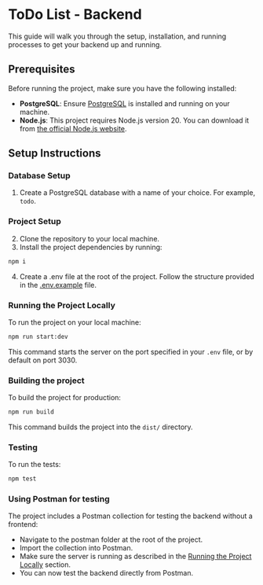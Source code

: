 # ToDo List - Backend

This guide will walk you through the setup, installation, and running processes to get your backend up and running.

## Prerequisites

Before running the project, make sure you have the following installed:

-   **PostgreSQL**: Ensure [PostgreSQL](https://www.postgresql.org/) is installed and running on your machine.
-   **Node.js**: This project requires Node.js version 20. You can download it from [the official Node.js website](https://nodejs.org/).

## Setup Instructions

### Database Setup

1. Create a PostgreSQL database with a name of your choice. For example, `todo`.

### Project Setup

2. Clone the repository to your local machine.
3. Install the project dependencies by running:

```bash
npm i
```

4. Create a .env file at the root of the project. Follow the structure provided in the [.env.example](.env.example) file.

### Running the Project Locally

To run the project on your local machine:

```bash
npm run start:dev
```

This command starts the server on the port specified in your `.env` file, or by default on port 3030.

### Building the project

To build the project for production:

```bash
npm run build
```

This command builds the project into the `dist/` directory.

### Testing

To run the tests:

```bash
npm test
```

### Using Postman for testing

The project includes a Postman collection for testing the backend without a frontend:

-   Navigate to the postman folder at the root of the project.
-   Import the collection into Postman.
-   Make sure the server is running as described in the [Running the Project Locally](#running-the-project-locally) section.
-   You can now test the backend directly from Postman.
